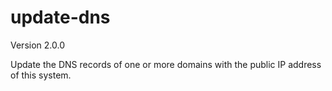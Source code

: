 # update-dns
Version 2.0.0

Update the DNS records of one or more domains with the public IP address of this system.
